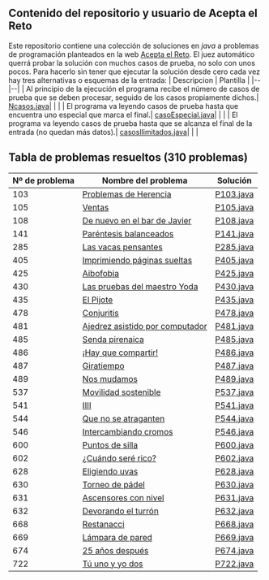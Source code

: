 ## Contenido del repositorio y usuario de Acepta el Reto
Este repositorio contiene una colección de soluciones en *java* a problemas de programación planteados en la web [Acepta el Reto](https://www.aceptaelreto.com/).  El juez automático querrá probar la solución con muchos casos de prueba, no solo con unos pocos. Para hacerlo sin tener que ejecutar la solución desde cero cada vez hay tres alternativas o esquemas de la entrada:
   | Descripcion | Plantilla |
   |--|--|
   | Al principio de la ejecución el programa recibe el número de casos de prueba que se deben procesar, seguido de los casos propiamente dichos.| [Ncasos.java](./src/Ncasos.java)| | |
   | El programa va leyendo casos de prueba hasta que encuentra uno especial que marca el final.| [casoEspecial.java](./src/casoEspecial.java)| | |
   | El programa va leyendo casos de prueba hasta que se alcanza el final de la entrada (no quedan más datos).| [casosIlimitados.java](./src/casosIlimitados.java)| | |



## Tabla de problemas resueltos (310 problemas)
|Nº de problema  | Nombre del problema| Solución
|--|--|--|
| 103 | [Problemas de Herencia](https://www.aceptaelreto.com/problem/statement.php?id=103) | [P103.java](./src/P103.java "P103.java")| | |
| 105 | [Ventas](https://www.aceptaelreto.com/problem/statement.php?id=105) | [P105.java](./src/P105.java "P105.java")| | |
| 108 | [De nuevo en el bar de Javier](https://www.aceptaelreto.com/problem/statement.php?id=108) | [P108.java](./src/P108.java "P108.java")| | |
| 141 | [Paréntesis balanceados](https://www.aceptaelreto.com/problem/statement.php?id=141) | [P141.java](./src/P141.java "P141.java")| | |
| 285 | [Las vacas pensantes](https://www.aceptaelreto.com/problem/statement.php?id=285) | [P285.java](./src/P285.java "P285.java")| | |
| 405 | [Imprimiendo páginas sueltas](https://www.aceptaelreto.com/problem/statement.php?id=405) | [P405.java](./src/P405.java "P405.java")| | |
| 425 | [Aibofobia](https://www.aceptaelreto.com/problem/statement.php?id=425) | [P425.java](./src/P425.java "P425.java")| | |
| 430 | [Las pruebas del maestro Yoda](https://www.aceptaelreto.com/problem/statement.php?id=430) | [P430.java](./src/P430.java "P430.java")| | |
| 435 | [El Pijote](https://www.aceptaelreto.com/problem/statement.php?id=435) | [P435.java](./src/P435.java "P435.java")| | |
| 478 | [Conjuritis](https://www.aceptaelreto.com/problem/statement.php?id=478) | [P478.java](./src/P478.java "P478.java")| | |
| 481 | [Ajedrez asistido por computador](https://www.aceptaelreto.com/problem/statement.php?id=481) | [P481.java](./src/P481.java "P481.java")| | |
| 485 | [Senda pirenaica](https://www.aceptaelreto.com/problem/statement.php?id=485) | [P485.java](./src/P485.java "P485.java")| | |
| 486 | [¡Hay que compartir!](https://www.aceptaelreto.com/problem/statement.php?id=486) | [P486.java](./src/P486.java "P486.java")| | |
| 487 | [Giratiempo](https://www.aceptaelreto.com/problem/statement.php?id=487) | [P487.java](./src/P487.java "P487.java")| | |
| 489 | [Nos mudamos](https://www.aceptaelreto.com/problem/statement.php?id=489) | [P489.java](./src/P489.java "P489.java")| | |
| 537 | [Movilidad sostenible](https://www.aceptaelreto.com/problem/statement.php?id=537) | [P537.java](./src/P537.java "P537.java")| | |
| 541 | [IIII](https://www.aceptaelreto.com/problem/statement.php?id=541) | [P541.java](./src/P541.java "P541.java")| | |
| 544 | [Que no se atraganten](https://www.aceptaelreto.com/problem/statement.php?id=544) | [P544.java](./src/P544.java "P544.java")| | |
| 546 | [Intercambiando cromos](https://www.aceptaelreto.com/problem/statement.php?id=546) | [P546.java](./src/P546.java "P546.java")| | |
| 600 | [Puntos de silla](https://www.aceptaelreto.com/problem/statement.php?id=600) | [P600.java](./src/P600.java "P600.java")| | |
| 602 | [¿Cuándo seré rico?](https://www.aceptaelreto.com/problem/statement.php?id=602) | [P602.java](./src/P602.java "P602.java")| | |
| 628 | [Eligiendo uvas](https://www.aceptaelreto.com/problem/statement.php?id=628) | [P628.java](./src/P628.java "P628.java")| | |
| 630 | [Torneo de pádel](https://www.aceptaelreto.com/problem/statement.php?id=630) | [P630.java](./src/P630.java "P630.java")| | |
| 631 | [Ascensores con nivel](https://www.aceptaelreto.com/problem/statement.php?id=631) | [P631.java](./src/P631.java "P631.java")| | |
| 632 | [Devorando el turrón](https://www.aceptaelreto.com/problem/statement.php?id=632) | [P632.java](./src/P632.java "P632.java")| | |
| 668 | [Restanacci](https://www.aceptaelreto.com/problem/statement.php?id=668) | [P668.java](./src/P668.java "P668.java")| | |
| 669 | [Lámpara de pared](https://www.aceptaelreto.com/problem/statement.php?id=669) | [P669.java](./src/P669.java "P669.java")| | |
| 674 | [25 años después](https://www.aceptaelreto.com/problem/statement.php?id=674) | [P674.java](./src/P674.java "P674.java")| | |
| 722 | [Tú uno y yo dos](https://www.aceptaelreto.com/problem/statement.php?id=722) | [P722.java](./src/P722.java "P722.java")| | |
